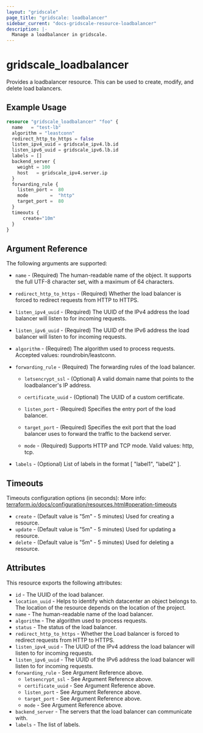 ```yaml
---
layout: "gridscale"
page_title: "gridscale: loadbalancer"
sidebar_current: "docs-gridscale-resource-loadbalancer"
description: |-
  Manage a loadbalancer in gridscale.
---
```


# gridscale_loadbalancer

Provides a loadbalancer resource. This can be used to create, modify, and delete load balancers.

## Example Usage

```terraform
resource "gridscale_loadbalancer" "foo" {
  name   = "test-lb"
  algorithm = "leastconn"
  redirect_http_to_https = false
  listen_ipv4_uuid = gridscale_ipv4.lb.id
  listen_ipv6_uuid = gridscale_ipv6.lb.id
  labels = []
  backend_server {
    weight = 100
    host   = gridscale_ipv4.server.ip
  }
  forwarding_rule {
    listen_port =  80
    mode        =  "http"
    target_port =  80
  }
  timeouts {
      create="10m"
  }
}
```

## Argument Reference

The following arguments are supported:

* `name` - (Required) The human-readable name of the object. It supports the full UTF-8 character set, with a maximum of 64 characters.

* `redirect_http_to_https` - (Required) Whether the load balancer is forced to redirect requests from HTTP to HTTPS.

* `listen_ipv4_uuid` - (Required) The UUID of the IPv4 address the load balancer will listen to for incoming requests.

* `listen_ipv6_uuid` - (Required) The UUID of the IPv6 address the load balancer will listen to for incoming requests.

* `algorithm` - (Required) The algorithm used to process requests. Accepted values: roundrobin/leastconn.

* `forwarding_rule` - (Required) The forwarding rules of the load balancer.

  *  `letsencrypt_ssl` - (Optional) A valid domain name that points to the loadbalancer's IP address.

  *  `certificate_uuid` - (Optional) The UUID of a custom certificate.

  *  `listen_port` - (Required) Specifies the entry port of the load balancer.

  *  `target_port` - (Required) Specifies the exit port that the load balancer uses to forward the traffic to the backend server.

  *  `mode` - (Required) Supports HTTP and TCP mode. Valid values: http, tcp.

* `labels` - (Optional) List of labels in the format [ "label1", "label2" ].

## Timeouts

Timeouts configuration options (in seconds):
More info: [terraform.io/docs/configuration/resources.html#operation-timeouts](https://www.terraform.io/docs/configuration/resources.html#operation-timeouts)

* `create` - (Default value is "5m" - 5 minutes) Used for creating a resource.
* `update` - (Default value is "5m" - 5 minutes) Used for updating a resource.
* `delete` - (Default value is "5m" - 5 minutes) Used for deleting a resource.

## Attributes

This resource exports the following attributes:

* `id` - The UUID of the load balancer.
* `location_uuid` - Helps to identify which datacenter an object belongs to. The location of the resource depends on the location of the project.
* `name` - The human-readable name of the load balancer.
* `algorithm` - The algorithm used to process requests.
* `status` - The status of the load balancer.
* `redirect_http_to_https` - Whether the Load balancer is forced to redirect requests from HTTP to HTTPS.
* `listen_ipv4_uuid` - The UUID of the IPv4 address the load balancer will listen to for incoming requests.
* `listen_ipv6_uuid` - The UUID of the IPv6 address the load balancer will listen to for incoming requests.
* `forwarding_rule` - See Argument Reference above.
  * `letsencrypt_ssl` - See Argument Reference above.
  * `certificate_uuid` - See Argument Reference above.
  * `listen_port` - See Argument Reference above.
  * `target_port` - See Argument Reference above.
  * `mode` - See Argument Reference above.
* `backend_server` - The servers that the load balancer can communicate with.
* `labels` - The list of labels.
